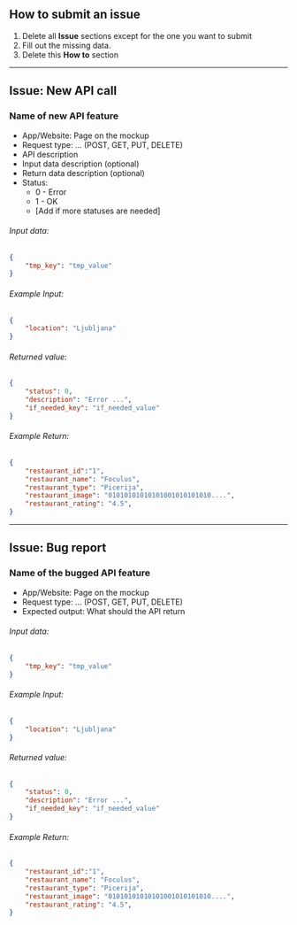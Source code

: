 ## How to submit an issue
 1. Delete all **Issue** sections except for the one you want to submit
 2. Fill out the missing data.
 3. Delete this **How to** section

***

## Issue: New API call
### Name of new API feature
  - App/Website: Page on the mockup
  - Request type: ... (POST, GET, PUT, DELETE)
  - API description
  - Input data description (optional)
  - Return data description (optional)
  - Status: 
    * 0 - Error
    * 1 - OK
    * [Add if more statuses are needed]

###### Input data:
```JSON
{
    "tmp_key": "tmp_value"
}
```
###### Example Input:
```JSON
{
    "location": "Ljubljana"
}
```

###### Returned value:
```JSON
{
    "status": 0,
    "description": "Error ...",
    "if_needed_key": "if_needed_value"
}
```
###### Example Return:
```JSON
{
    "restaurant_id":"1",
    "restaurant_name": "Foculus",
    "restaurant_type": "Picerija",
    "restaurant_image": "01010101010101001010101010....",
    "restaurant_rating": "4.5",
}
```
***

## Issue: Bug report
### Name of the bugged API feature
  - App/Website: Page on the mockup
  - Request type: ... (POST, GET, PUT, DELETE)
  - Expected output: What should the API return 

###### Input data:
```JSON
{
    "tmp_key": "tmp_value"
}
```
###### Example Input:
```JSON
{
    "location": "Ljubljana"
}
```
###### Returned value:
```JSON
{
    "status": 0,
    "description": "Error ...",
    "if_needed_key": "if_needed_value"
}
```
###### Example Return:
```JSON
{
    "restaurant_id":"1",
    "restaurant_name": "Foculus",
    "restaurant_type": "Picerija",
    "restaurant_image": "01010101010101001010101010....",
    "restaurant_rating": "4.5",
}
```
